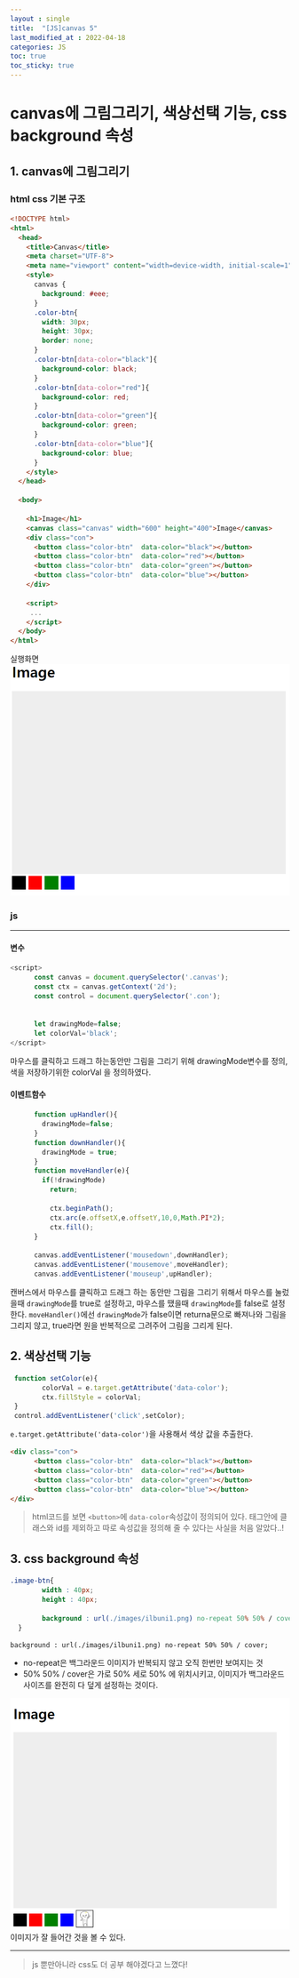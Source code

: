 ```yaml
---
layout : single
title:  "[JS]canvas 5"
last_modified_at : 2022-04-18
categories: JS
toc: true
toc_sticky: true
---
```


# canvas에 그림그리기, 색상선택 기능, css background 속성

## 1. canvas에 그림그리기

### html css 기본 구조
```html
<!DOCTYPE html>
<html>
  <head>
    <title>Canvas</title>
    <meta charset="UTF-8">
    <meta name="viewport" content="width=device-width, initial-scale=1">
    <style>
      canvas {
        background: #eee;
      }
      .color-btn{
        width: 30px;
        height: 30px;
        border: none;
      }
      .color-btn[data-color="black"]{
        background-color: black;
      }
      .color-btn[data-color="red"]{
        background-color: red;
      }
      .color-btn[data-color="green"]{
        background-color: green;
      }
      .color-btn[data-color="blue"]{
        background-color: blue;
      }
    </style>
  </head>

  <body>

    <h1>Image</h1>
    <canvas class="canvas" width="600" height="400">Image</canvas>
    <div class="con">
      <button class="color-btn"  data-color="black"></button>
      <button class="color-btn"  data-color="red"></button>
      <button class="color-btn"  data-color="green"></button>
      <button class="color-btn"  data-color="blue"></button>
    </div>
  
    <script>
     ...
    </script>
  </body>
</html>
```
실행화면
![Alt text](/img/canvas/drawing_html_css.png)

### js

----

#### 변수
```javascript
<script>
      const canvas = document.querySelector('.canvas');
      const ctx = canvas.getContext('2d');
      const control = document.querySelector('.con');


      let drawingMode=false;
      let colorVal='black';
</script>
```
마우스를 클릭하고 드래그 하는동안만 그림을 그리기 위해 drawingMode변수를 정의, 색을 저장하기위한 colorVal 을 정의하였다.

#### 이벤트함수
```javascript
      function upHandler(){
        drawingMode=false;
      }
      function downHandler(){
        drawingMode = true;
      }
      function moveHandler(e){
        if(!drawingMode)
          return;
        
          ctx.beginPath();
          ctx.arc(e.offsetX,e.offsetY,10,0,Math.PI*2);
          ctx.fill();
      }

      canvas.addEventListener('mousedown',downHandler);
      canvas.addEventListener('mousemove',moveHandler);
      canvas.addEventListener('mouseup',upHandler);
```
캔버스에서 마우스를 클릭하고 드래그 하는 동안만 그림을 그리기 위해서 마우스를 눌렀을때 `drawingMode`를 true로 설정하고, 마우스를 땠을때 `drawingMode`를  false로 설정한다.
`moveHandler()`에선 `drawingMode`가 false이면 returna문으로 빠져나와 그림을 그리지 않고, true라면 원을 반복적으로 그려주어 그림을 그리게 된다.

## 2. 색상선택 기능

```javascript
 function setColor(e){
        colorVal = e.target.getAttribute('data-color');
        ctx.fillStyle = colorVal;
 }
 control.addEventListener('click',setColor);
```
`e.target.getAttribute('data-color')`을 사용해서 색상 값을 추출한다.
```html
<div class="con">
      <button class="color-btn"  data-color="black"></button>
      <button class="color-btn"  data-color="red"></button>
      <button class="color-btn"  data-color="green"></button>
      <button class="color-btn"  data-color="blue"></button>
</div>
```
> html코드를 보면 `<button>`에 `data-color`속성값이 정의되어 있다.
태그안에 클래스와 id를 제외하고 따로 속성값을 정의해 줄 수 있다는 사실을 처음 알았다..!    

## 3. css background 속성

```css
.image-btn{
        width : 40px;
        height : 40px;

        background : url(./images/ilbuni1.png) no-repeat 50% 50% / cover;
  }
```
`background : url(./images/ilbuni1.png) no-repeat 50% 50% / cover;` 
* no-repeat은 백그라운드 이미지가 반복되지 않고 오직 한번만 보여지는 것
* 50% 50% / cover은 가로 50% 세로 50% 에 위치시키고, 이미지가 백그라운드 사이즈를 완전히 다 덮게 설정하는 것이다.

![Alt text](/img/canvas/drawing-imgbutton.png)
이미지가 잘 들어간 것을 볼 수 있다.

----

>js 뿐만아니라 css도 더 공부 해야겠다고 느꼈다!







